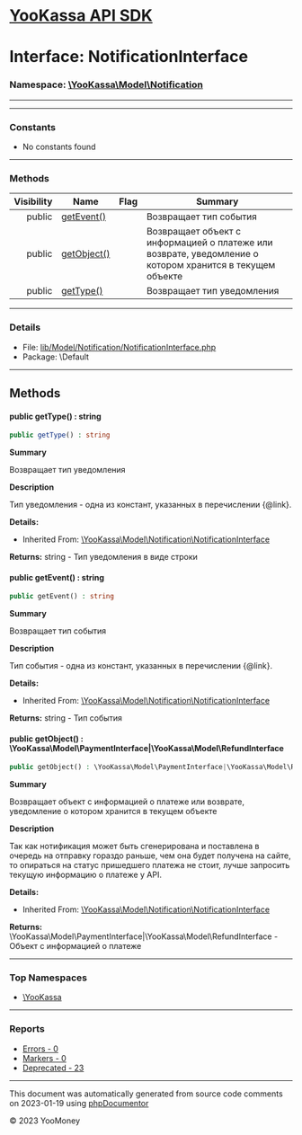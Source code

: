 # [YooKassa API SDK](../home.md)

# Interface: NotificationInterface
### Namespace: [\YooKassa\Model\Notification](../namespaces/yookassa-model-notification.md)
---
---
### Constants
* No constants found

---
### Methods
| Visibility | Name | Flag | Summary |
| ----------:| ---- | ---- | ------- |
| public | [getEvent()](../classes/YooKassa-Model-Notification-NotificationInterface.md#method_getEvent) |  | Возвращает тип события |
| public | [getObject()](../classes/YooKassa-Model-Notification-NotificationInterface.md#method_getObject) |  | Возвращает объект с информацией о платеже или возврате, уведомление о котором хранится в текущем объекте |
| public | [getType()](../classes/YooKassa-Model-Notification-NotificationInterface.md#method_getType) |  | Возвращает тип уведомления |

---
### Details
* File: [lib/Model/Notification/NotificationInterface.php](../../lib/Model/Notification/NotificationInterface.php)
* Package: \Default

---
## Methods
<a name="method_getType" class="anchor"></a>
#### public getType() : string

```php
public getType() : string
```

**Summary**

Возвращает тип уведомления

**Description**

Тип уведомления - одна из констант, указанных в перечислении {@link}.

**Details:**
* Inherited From: [\YooKassa\Model\Notification\NotificationInterface](../classes/YooKassa-Model-Notification-NotificationInterface.md)

**Returns:** string - Тип уведомления в виде строки


<a name="method_getEvent" class="anchor"></a>
#### public getEvent() : string

```php
public getEvent() : string
```

**Summary**

Возвращает тип события

**Description**

Тип события - одна из констант, указанных в перечислении {@link}.

**Details:**
* Inherited From: [\YooKassa\Model\Notification\NotificationInterface](../classes/YooKassa-Model-Notification-NotificationInterface.md)

**Returns:** string - Тип события


<a name="method_getObject" class="anchor"></a>
#### public getObject() : \YooKassa\Model\PaymentInterface|\YooKassa\Model\RefundInterface

```php
public getObject() : \YooKassa\Model\PaymentInterface|\YooKassa\Model\RefundInterface
```

**Summary**

Возвращает объект с информацией о платеже или возврате, уведомление о котором хранится в текущем объекте

**Description**

Так как нотификация может быть сгенерирована и поставлена в очередь на отправку гораздо раньше, чем она будет
получена на сайте, то опираться на статус пришедшего платежа не стоит, лучше запросить текущую информацию о
платеже у API.

**Details:**
* Inherited From: [\YooKassa\Model\Notification\NotificationInterface](../classes/YooKassa-Model-Notification-NotificationInterface.md)

**Returns:** \YooKassa\Model\PaymentInterface|\YooKassa\Model\RefundInterface - Объект с информацией о платеже




---

### Top Namespaces

* [\YooKassa](../namespaces/yookassa.md)

---

### Reports
* [Errors - 0](../reports/errors.md)
* [Markers - 0](../reports/markers.md)
* [Deprecated - 23](../reports/deprecated.md)

---

This document was automatically generated from source code comments on 2023-01-19 using [phpDocumentor](http://www.phpdoc.org/)

&copy; 2023 YooMoney